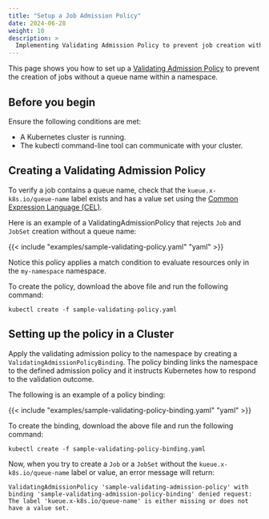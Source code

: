 ```yaml
---
title: "Setup a Job Admission Policy"
date: 2024-06-28
weight: 10
description: >
  Implementing Validating Admission Policy to prevent job creation without queue name.
---
```


This page shows you how to set up a [Validating Admission Policy](https://kubernetes.io/docs/reference/access-authn-authz/validating-admission-policy) to prevent the creation of jobs without a queue name within a namespace.

## Before you begin

Ensure the following conditions are met:

- A Kubernetes cluster is running.
- The kubectl command-line tool can communicate with your cluster.

## Creating a Validating Admission Policy

To verify a job contains a queue name, check that the `kueue.x-k8s.io/queue-name` label exists and has a value set using the [Common Expression Language (CEL)](https://github.com/google/cel-spec).

Here is an example of a ValidatingAdmissionPolicy that rejects `Job` and `JobSet`  creation without a queue name:

{{< include "examples/sample-validating-policy.yaml" "yaml" >}}

Notice this policy applies a match condition to evaluate resources only in the `my-namespace` namespace.

To create the policy, download the above file and run the following command:

```shell
kubectl create -f sample-validating-policy.yaml
```

## Setting up the policy in a Cluster

Apply the validating admission policy to the namespace by creating a `ValidatingAdmissionPolicyBinding`. The policy binding links the namespace to the defined admission policy and it instructs Kubernetes how to respond to the validation outcome.

The following is an example of a policy binding:

{{< include "examples/sample-validating-policy-binding.yaml" "yaml" >}}

To create the binding, download the above file and run the following command:

```shell
kubectl create -f sample-validating-policy-binding.yaml
```

Now, when you try to create a `Job` or a `JobSet` without the `kueue.x-k8s.io/queue-name` label or value, an error message will return:

```
ValidatingAdmissionPolicy 'sample-validating-admission-policy' with binding 'sample-validating-admission-policy-binding' denied request: The label 'kueue.x-k8s.io/queue-name' is either missing or does not have a value set.
```


